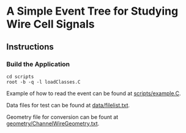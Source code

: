 # A Simple Event Tree for Studying Wire Cell Signals

## Instructions

### Build the Application
    cd scripts
    root -b -q -l loadClasses.C

Example of how to read the event can be found at [scripts/example.C](scripts/example.C).

Data files for test can be found at [data/filelist.txt](data/filelist.txt).

Geometry file for conversion can be fount at [geometry/ChannelWireGeometry.txt](geometry/ChannelWireGeometry.txt).

    
